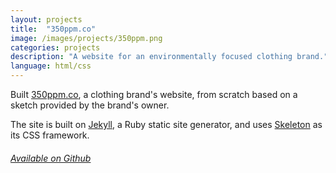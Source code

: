 ```yaml
---
layout: projects
title:  "350ppm.co"
image: /images/projects/350ppm.png
categories: projects
description: "A website for an environmentally focused clothing brand."
language: html/css
---
```

[350ppm.co]: http://350ppm.co/

Built [350ppm.co], a clothing brand's website, from scratch based on a sketch provided by the brand's owner.

The site is built on [Jekyll](http://jekyllrb.com/), a Ruby static site generator, and uses
[Skeleton](http://getskeleton.com/) as its CSS framework.

###### [Available on Github](https://github.com/350partspermillion/350ppm)